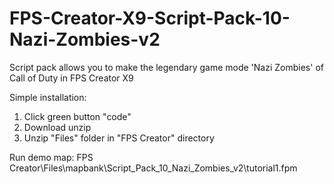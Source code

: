 # FPS-Creator-X9-Script-Pack-10-Nazi-Zombies-v2
Script pack allows you to make the legendary game mode 'Nazi Zombies' of Call of Duty in FPS Creator X9 

Simple installation:
1. Click green button "code"
2. Download unzip
3. Unzip "Files" folder in "FPS Creator" directory

Run demo map:
FPS Creator\Files\mapbank\Script_Pack_10_Nazi_Zombies_v2\tutorial1.fpm
